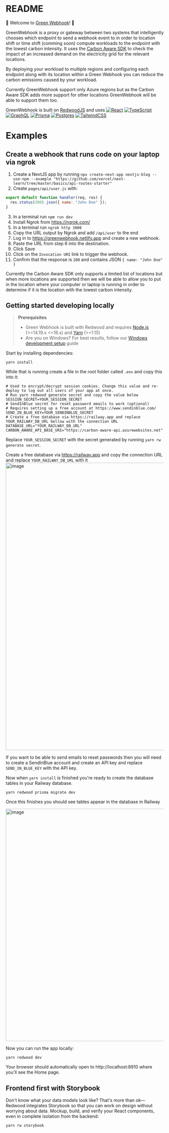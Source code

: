 # README

💚 Welcome to [Green Webhook](https://greenwebhook.netlify.app/)! 💚

GreenWebhook is a proxy or gateway between two systems that intelligently chooses which endpoint to send a webhook event to in order to location shift or time shift (comming soon) compute workloads to the endpoint with the lowest carbon intensity. It uses the [Carbon Aware SDK](https://github.com/Green-Software-Foundation/carbon-aware-sdk) to check the impact of an increased demand on the electricity grid for the relevant locations.

By deploying your workload to multiple regions and configuring each endpoint along with its location within a Green Webhook you can reduce the carbon emissions caused by your workload.

Currently GreenWebhook support only Azure regions but as the Carbon Aware SDK adds more support for other locations GreenWebhook will be able to support them too.

GreenWebhook is built on [RedwoodJS](https://redwoodjs.com) and uses [![React](https://img.shields.io/badge/react-%2320232a.svg?style=for-the-badge&logo=react&logoColor=%2361DAFB)](https://reactjs.org/) [![TypeScript](https://badges.frapsoft.com/typescript/code/typescript.svg?v=101)](https://www.typescriptlang.org/) [![GraphQL](https://img.shields.io/badge/-GraphQL-E10098?style=for-the-badge&logo=graphql&logoColor=white)](https://graphql.org/) [![Prisma](https://img.shields.io/badge/Prisma-3982CE?style=for-the-badge&logo=Prisma&logoColor=white)](https://www.prisma.io/) [![Postgres](https://img.shields.io/badge/postgres-%23316192.svg?style=for-the-badge&logo=postgresql&logoColor=white)](https://www.postgresql.org) [![TailwindCSS](https://img.shields.io/badge/tailwindcss-%2338B2AC.svg?style=for-the-badge&logo=tailwind-css&logoColor=white)](https://tailwindcss.com/)


# Examples

## Create a webhook that runs code on your laptop via ngrok

1. Create a NextJS app by running `npx create-next-app nextjs-blog --use-npm --example "https://github.com/vercel/next-learn/tree/master/basics/api-routes-starter"`
2. Create `pages/api/user.js` with:

```js
export default function handler(req, res) {
  res.status(200).json({ name: "John Doe" });
}
```
3. In a terminal run `npm run dev`
4. Install Ngrok from https://ngrok.com/
5. In a terminal run `ngrok http 3000`
6. Copy the URL output by Ngrok and add `/api/user` to the end
7. Log in to https://greenwebhook.netlify.app and create a new webhook.
8. Paste the URL from step 6 into the destination.
9. Click Save
10. Click on the `Invocation URI` link to trigger the webhook.
11. Confirm that the response is `200` and contains JSON `{ name: "John Doe" }`

Currently the Carbon Aware SDK only supports a limited list of locations but when more locations are supported then we will be able to allow you to put in the location where your computer or laptop is running in order to determine if it is the location with the lowest carbon intensity.


## Getting started developing locally

> **Prerequisites**
>
> - Green Webhook is built with Redwood and requires [Node.js](https://nodejs.org/en/) (>=14.19.x <=16.x) and [Yarn](https://yarnpkg.com/) (>=1.15)
> - Are you on Windows? For best results, follow our [Windows development setup](https://redwoodjs.com/docs/how-to/windows-development-setup) guide

Start by installing dependencies:

```
yarn install
```

While that is running create a file in the root folder called `.env` and copy this into it:

```
# Used to encrypt/decrypt session cookies. Change this value and re-deploy to log out all users of your app at once.
# Run yarn redwood generate secret and copy the value below
SESSION_SECRET=YOUR_SESSION_SECRET
# SendInBlue secret for reset password emails to work (optional)
# Requires setting up a free account at https://www.sendinblue.com/
SEND_IN_BLUE_KEY=YOUR_SENDINBLUE_SECRET
# Create a free database via https://railway.app and replace YOUR_RAILWAY_DB_URL bellow with the connection URL
DATABASE_URL="YOUR_RAILWAY_DB_URL"
CARBON_AWARE_API_BASE_URI="https://carbon-aware-api.azurewebsites.net"
```

Replace `YOUR_SESSION_SECRET` with the secret generated by running `yarn rw generate secret`.

Create a free database via https://railway.app and copy the connection URL and replace `YOUR_RAILWAY_DB_URL` with it
<img width="913" alt="image" src="https://user-images.githubusercontent.com/152131/198857124-22eb84ff-23a0-4d65-878d-3757d17ffc6b.png">


If you want to be able to send emails to reset passwords then you will need to create a SendInBlue account and create an API key and replace `SEND_IN_BLUE_KEY` with the API key.

Now when `yarn install` is finished you're ready to create the database tables in your Railway database.

```
yarn redwood prisma migrate dev
```

Once this finishes you should see tables appear in the database in Railway

<img width="738" alt="image" src="https://user-images.githubusercontent.com/152131/198857398-8377c8da-1f68-49cb-a4f0-353d81e28eaf.png">


Now you can run the app locally:

```
yarn redwood dev
```

Your browser should automatically open to http://localhost:8910 where you'll see the Home page.

## Frontend first with Storybook

Don't know what your data models look like?
That's more than ok—Redwood integrates Storybook so that you can work on design without worrying about data.
Mockup, build, and verify your React components, even in complete isolation from the backend:

```
yarn rw storybook
```


